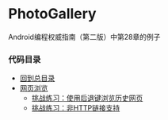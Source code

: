 # PhotoGallery
Android编程权威指南（第二版）中第28章的例子

### 代码目录
* [回到总目录](https://github.com/uv-lab/PhotoGallery)
* [网页浏览](https://github.com/uv-lab/PhotoGallery/tree/ch28)
    * [挑战练习：使用后退键浏览历史网页](https://github.com/uv-lab/PhotoGallery/tree/exercise28.7)
    * [挑战练习：非HTTP链接支持](https://github.com/uv-lab/PhotoGallery/tree/exercise28.8)

